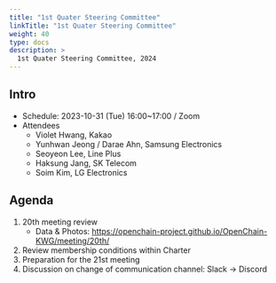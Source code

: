 ```yaml
---
title: "1st Quater Steering Committee"
linkTitle: "1st Quater Steering Committee"
weight: 40
type: docs
description: >
  1st Quater Steering Committee, 2024
---
```


## Intro

* Schedule: 2023-10-31 (Tue) 16:00~17:00 / Zoom
* Attendees
   * Violet Hwang, Kakao
   * Yunhwan Jeong / Darae Ahn, Samsung Electronics 
   * Seoyeon Lee, Line Plus
   * Haksung Jang, SK Telecom
   * Soim Kim, LG Electronics

## Agenda

1. 20th meeting review
    - Data & Photos: https://openchain-project.github.io/OpenChain-KWG/meeting/20th/
2. Review membership conditions within Charter
3. Preparation for the 21st meeting
4. Discussion on change of communication channel: Slack → Discord